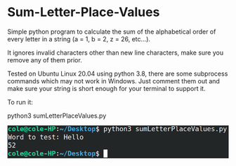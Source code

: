 # Sum-Letter-Place-Values
Simple python program to calculate the sum of the alphabetical order of every letter in a string (a = 1, b = 2, z = 26, etc...).

It ignores invalid characters other than new line characters, make sure you remove any of them prior.

Tested on Ubuntu Linux 20.04 using python 3.8, there are some subprocess commands which may not work in Windows. Just comment them out and make sure your string is short enough for your terminal to support it.

To run it:

python3 sumLetterPlaceValues.py

![Example](Screenshot_20200812_023421.png)
